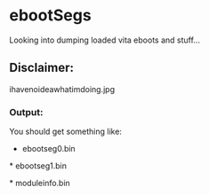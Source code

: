 # ebootSegs
Looking into dumping loaded vita eboots and stuff...

## Disclaimer:
ihavenoideawhatimdoing.jpg

### Output:
You should get something like:

* ebootseg0.bin
<p>
* ebootseg1.bin
<p>
* moduleinfo.bin
